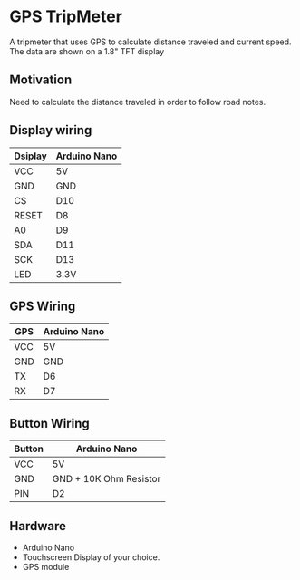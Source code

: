 # GPS TripMeter
A tripmeter that uses GPS to calculate distance traveled and current speed.
The data are shown on a 1.8" TFT display

## Motivation

Need to calculate the distance traveled in order to follow road notes.

## Display wiring

| Dsiplay | Arduino Nano |
|---------|--------------|
| VCC     | 5V           |
| GND     | GND          |
| CS      | D10          |
| RESET   | D8           |
| A0      | D9           |
| SDA     | D11          |
| SCK     | D13          |
| LED     | 3.3V         |


## GPS Wiring

| GPS | Arduino Nano |
|-----|--------------|
| VCC | 5V           |
| GND | GND          |
| TX  | D6           |
| RX  | D7           |


## Button Wiring

| Button | Arduino Nano           |
|--------|------------------------|
| VCC    | 5V                     |
| GND    | GND + 10K Ohm Resistor |
| PIN    | D2                     |


## Hardware

- Arduino Nano
- Touchscreen Display of your choice.
- GPS module